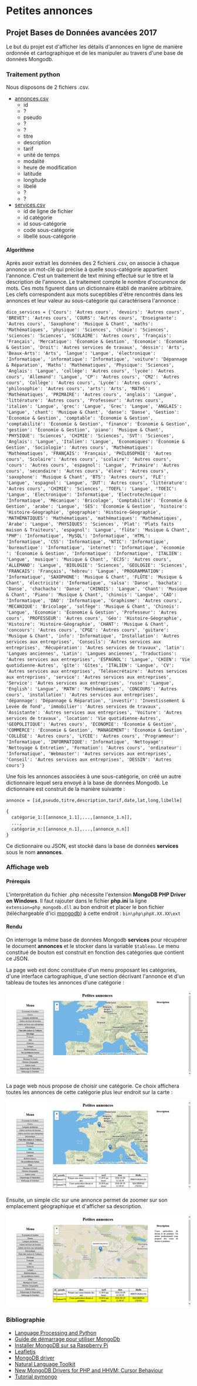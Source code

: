 # Petites annonces
## Projet Bases de Données avancées 2017
Le but du projet est d'afficher les détails d'annonces en ligne de manière ordonnée et cartographique et de les manipuler au travers d'une base de données Mongodb.
### Traitement python
Nous disposons de 2 fichiers .csv.
* [annonces.csv](src/annonces.csv)
  * id
  * ?
  * pseudo
  * ?
  * ?
  * titre
  * description
  * tarif
  * unité de temps
  * modalité
  * heure de modification
  * latitude
  * longitude
  * libelé
  * ?
  * ?
* [services.csv](src/annonces.csv)
  * id de ligne de fichier
  * id catégorie
  * id sous-catégorie
  * code sous-catégorie
  * libellé sous-catégorie

#### Algorithme

Après avoir extrait les données des 2 fichiers .csv, on associe à chaque annonce un mot-clé qui précise à quelle sous-catégorie appartient l'annonce. C'est un traitement de text mining effectué sur le titre et la description de l'annonce. Le traitement compte le nombre d'occurence de mots. Ces mots figurent dans un dictionnaire établi de manière arbitraire. Les clefs correspondent aux mots suceptibles d'être rencontrés dans les annonces et leur valeur au sous-catégorie qui caractérisera l'annonce :

```
dico_services = {'Cours': 'Autres cours', 'devoirs': 'Autres cours', 'BREVET': 'Autres cours', 'COURS': 'Autres cours', 'Enseignante': 'Autres cours', 'Saxophone': 'Musique & Chant', 'maths': 'Mathématiques', 'physique': 'Sciences', 'chimie': 'Sciences', 'sciences': 'Sciences', 'SCOLAIRE': 'Autres cours', 'français': 'Français', 'Mercatique': 'Économie & Gestion', 'Economie': 'Économie & Gestion', 'Droit': 'Autres services de travaux', 'dessin': 'Arts', 'Beaux-Arts': 'Arts', 'langue': 'Langue', 'électronique': 'Informatique', 'informatique': 'Informatique', 'voiture': 'Dépannage & Réparation', 'Maths': 'Mathématiques', 'Physique': 'Sciences', 'Anglais': 'Langue', 'collège': 'Autres cours', 'lycée': 'Autres cours', 'Allemand': 'Langue', 'CP': 'Autres cours', 'CM2': 'Autres cours', 'Collège': 'Autres cours', 'Lycée': 'Autres cours', 'philosophie': 'Autres cours', 'arts': 'Arts', 'MATHS': 'Mathématiques', 'PRIMAIRE': 'Autres cours', 'anglais': 'Langue', 'littérature': 'Autres cours', 'Professeur': 'Autres cours', 'italien': 'Langue', 'grec': 'Langue', 'Grec': 'Langue', 'ANGLAIS': 'Langue', 'chant': 'Musique & Chant', 'danse': 'Danse', 'Gestion': 'Économie & Gestion', 'comptable': 'Économie & Gestion', 'comptabilité': 'Économie & Gestion', 'finance': 'Économie & Gestion', 'gestion': 'Économie & Gestion', 'piano': 'Musique & Chant', 'PHYSIQUE': 'Sciences', 'CHIMIE': 'Sciences', 'SVT': 'Sciences', 'Anglais': 'Langue', 'Italien': 'Langue', 'Economiques': 'Économie & Gestion', 'Sociologie': 'Autres cours', 'Mathématiques': 'Mathématiques', 'FRANÇAIS': 'Français', 'PHILOSOPHIE': 'Autres cours', 'Scolaire': 'Autres cours', 'scolaire': 'Autres cours', 'cours': 'Autres cours', 'espagnol': 'Langue', 'Primaire': 'Autres cours', 'secondaire': 'Autres cours', 'élève': 'Autres cours', 'saxophone': 'Musique & Chant', 'BTS': 'Autres cours', 'FLE': 'Langue', 'espagnol': 'Langue', 'DUT': 'Autres cours', 'littérature': 'Autres cours', 'CHIMIE': 'Sciences', 'TOEFL': 'Langue', 'TOEIC': 'Langue', 'Electronique': 'Informatique', 'Electrotechnique': 'Informatique', 'Mécanique': 'Bricolage', 'Comptabilité': 'Économie & Gestion', 'arabe': 'Langue', 'SES': 'Économie & Gestion', 'histoire': 'Histoire-Géographie', 'géographie': 'Histoire-Géographie', 'MATHÉMATIQUES': 'Mathématiques', 'mathématiques': 'Mathématiques', 'Arabe': 'Langue', 'PHYSIQUES': 'Sciences', 'Plat': 'Plats faits maison & Traiteurs', 'espagnol': 'Langue', 'flûte': 'Musique & Chant', 'PHP': 'Informatique', 'MySQL': 'Informatique', 'HTML': 'Informatique', 'CSS': 'Informatique', 'NTIC': 'Informatique', 'bureautique': 'Informatique', 'internet': 'Informatique', 'économie ': 'Économie & Gestion', 'Informatique': 'Informatique', 'ITALIEN': 'Langue', 'musique': 'Musique & Chant', 'ECJS': 'Autres cours', 'ALLEMAND': 'Langue', 'BIOLOGIE': 'Sciences', 'GEOLOGIE': 'Sciences', 'FRANCAIS': 'Français', 'hébreu': 'Langue', 'PROGRAMMATION': 'Informatique', 'SAXOPHONE': 'Musique & Chant', 'FLÛTE': 'Musique & Chant', 'électricité': 'Informatique', 'salsa': 'Danse', 'bachata': 'Danse', 'chachacha': 'Danse', 'CHINOIS': 'Langue', 'Chant': 'Musique & Chant', 'Piano': 'Musique & Chant', 'chinois': 'Langue', 'CAO': 'Informatique', 'DAO': 'Informatique', 'Graphisme': 'Autres cours', 'MECANIQUE': 'Bricolage', 'solfège': 'Musique & Chant', 'Chinois': 'Langue', 'Economie': 'Économie & Gestion', 'Professeur': 'Autres cours', 'PROFESSEUR': 'Autres cours', 'Géo': 'Histoire-Géographie', 'Histoire': 'Histoire-Géographie', 'CHANT': 'Musique & Chant', 'concours': 'Autres cours', 'CPGE': 'Autres cours', 'guitare': 'Musique & Chant', 'info': 'Informatique', 'Installation': 'Autres services aux entreprises', 'Conseils': 'Autres services aux entreprises', 'Récupération': 'Autres services de travaux', 'latin': 'Langues anciennes', 'Latin': 'Langues anciennes', 'Traductions': 'Autres services aux entreprises', 'ESPAGNOL': 'Langue', 'CHIEN': 'Vie quotidienne-Autres', 'gîte': 'Gîtes', 'ITALIEN': 'Langue', 'CV': 'Autres services aux entreprises', 'Télésecrétaire': 'Autres services aux entreprises', 'service': 'Autres services aux entreprises', 'Service': 'Autres services aux entreprises', 'russe': 'Langue', 'English': 'Langue', 'MATH': 'Mathématiques', 'CONCOURS': 'Autres cours', 'installation': 'Autres services aux entreprises', 'dépannage': 'Dépannage & Réparation', 'investir': 'Investissement & Levée de fond', 'immobilier': 'Autres services de travaux', 'Assistante': 'Autres services aux entreprises', 'Voiture': 'Autres services de travaux', 'location': 'Vie quotidienne-Autres', 'GEOPOLITIQUE': 'Autres cours', 'ECONOMIE': 'Économie & Gestion', 'COMMERCE': 'Économie & Gestion', 'MANAGEMENT': 'Économie & Gestion', 'COLLÈGE': 'Autres cours', 'LYCEE': 'Autres cours', 'Programmeur': 'Informatique', 'INFORMATIQUE': 'Informatique', 'Nettoyage': 'Nettoyage & Entretien', 'Formation': 'Autres cours', 'ordinateur': 'Informatique', 'Webmaster': 'Autres services aux entreprises', 'Conseil': 'Autres services aux entreprises', 'DESSIN': 'Autres cours'}
```

Une fois les annonces associées à une sous-catégorie, on créé un autre dictionnaire lequel sera envoyé à la base de données Mongodb. Le dictionnaire est construit de la manière suivante :

```
annonce = [id,pseudo,titre,description,tarif,date,lat,long,libelle]
```
```
{
  catégorie_1:[[annonce_1.1],...,[annonce_1.n]],
  ...,
  catégorie_n:[[annonce_n.1],...,[annonce_n.n]]
}
```
Ce dictionnaire ou JSON, est stocké dans la base de données **services** sous le nom **annonces**.
### Affichage web
#### Prérequis
L'interprétation du fichier .php nécessite l'extension **MongoDB PHP Driver on Windows**.
Il faut rajouter dans le fichier **php.ini** la ligne ```extension=php_mongodb.dll``` au bon endroit et placer le bon fichier (téléchargeable d'ici [mongodb](http://pecl.php.net/package/mongodb)) à cette endroit : ```bin\php\phpX.XX.XX\ext```
#### Rendu
On interroge la même base de données Mongodb **services** pour récupérer le document **annonces** et le stocker dans la variable ```$tableau```.
Le menu constitué de bouton est construit en fonction des catégories que contient ce JSON.

La page web est donc constituée d'un menu proposant les catégories, d'une interface cartographique, d'une section décrivant l'annonce et d'un tableau de toutes les annonces d'une catégorie :

![1.jpg](img/1.jpg)

La page web nous propose de choisir une catégorie. Ce choix affichera toutes les annonces de cette catégorie plus leur endroit sur la carte :

![2.jpg](img/2.jpg)

Ensuite, un simple clic sur une annonce permet de zoomer sur son emplacement géographique et d'afficher sa description.

![3.jpg](img/3.jpg)

### Bibliographie

* [Language Processing and Python](http://www.nltk.org/book/ch01.html)
* [Guide de démarrage pour utiliser MongoDb](https://openclassrooms.com/courses/guide-de-demarrage-pour-utiliser-mongodb)
* [Installer MongoDB sur sa Raspberry Pi](https://raspbian-france.fr/installer-mongodb-raspberry-pi/)
* [Leafletjs](http://leafletjs.com/index.html)
* [MongoDB driver](http://php.net/mongodb)
* [Natural Language Toolkit](http://www.nltk.org/)
* [New MongoDB Drivers for PHP and HHVM: Cursor Behaviour](https://derickrethans.nl/new-drivers-part3-cursor.html)
* [Tutorial pymongo](http://api.mongodb.com/python/current/tutorial.html)
